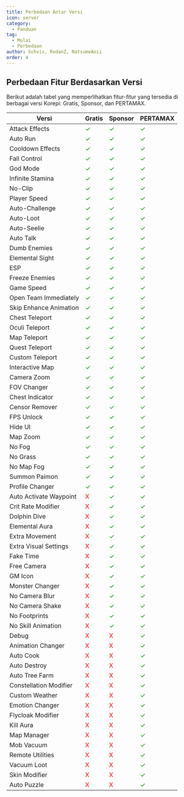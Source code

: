 ```yaml
---
title: Perbedaan Antar Versi
icon: server
category:
  - Panduan
tag:
  - Mulai
  - Perbedaan
author: Schvis, RodanZ, NatsumeAoii
order: 4
---
```


## Perbedaan Fitur Berdasarkan Versi

Berikut adalah tabel yang memperlihatkan fitur-fitur yang tersedia di berbagai versi Korepi: Gratis, Sponsor, dan PERTAMAX.

|Versi | Gratis |Sponsor|PERTAMAX|
|-----|--------|--------|------|
|Attack Effects|<span style='color:green;'>✓</span>|<span style='color:green;'>✓</span>|<span style='color:green;'>✓</span>|
|Auto Run|<span style='color:green;'>✓</span>|<span style='color:green;'>✓</span>|<span style='color:green;'>✓</span>|
|Cooldown Effects|<span style='color:green;'>✓</span>|<span style='color:green;'>✓</span>|<span style='color:green;'>✓</span>|
|Fall Control|<span style='color:green;'>✓</span>|<span style='color:green;'>✓</span>|<span style='color:green;'>✓</span>|
|God Mode|<span style='color:green;'>✓</span>|<span style='color:green;'>✓</span>|<span style='color:green;'>✓</span>|
|Infinite Stamina|<span style='color:green;'>✓</span>|<span style='color:green;'>✓</span>|<span style='color:green;'>✓</span>|
|No-Clip|<span style='color:green;'>✓</span>|<span style='color:green;'>✓</span>|<span style='color:green;'>✓</span>|
|Player Speed|<span style='color:green;'>✓</span>|<span style='color:green;'>✓</span>|<span style='color:green;'>✓</span>|
|Auto-Challenge|<span style='color:green;'>✓</span>|<span style='color:green;'>✓</span>|<span style='color:green;'>✓</span>|
|Auto-Loot|<span style='color:green;'>✓</span>|<span style='color:green;'>✓</span>|<span style='color:green;'>✓</span>|
|Auto-Seelie|<span style='color:green;'>✓</span>|<span style='color:green;'>✓</span>|<span style='color:green;'>✓</span>|
|Auto Talk|<span style='color:green;'>✓</span>|<span style='color:green;'>✓</span>|<span style='color:green;'>✓</span>|
|Dumb Enemies|<span style='color:green;'>✓</span>|<span style='color:green;'>✓</span>|<span style='color:green;'>✓</span>|
|Elemental Sight|<span style='color:green;'>✓</span>|<span style='color:green;'>✓</span>|<span style='color:green;'>✓</span>|
|ESP|<span style='color:green;'>✓</span>|<span style='color:green;'>✓</span>|<span style='color:green;'>✓</span>|
|Freeze Enemies|<span style='color:green;'>✓</span>|<span style='color:green;'>✓</span>|<span style='color:green;'>✓</span>|
|Game Speed|<span style='color:green;'>✓</span>|<span style='color:green;'>✓</span>|<span style='color:green;'>✓</span>|
|Open Team Immediately|<span style='color:green;'>✓</span>|<span style='color:green;'>✓</span>|<span style='color:green;'>✓</span>|
|Skip Enhance Animation|<span style='color:green;'>✓</span>|<span style='color:green;'>✓</span>|<span style='color:green;'>✓</span>|
|Chest Teleport|<span style='color:green;'>✓</span>|<span style='color:green;'>✓</span>|<span style='color:green;'>✓</span>|
|Oculi Teleport|<span style='color:green;'>✓</span>|<span style='color:green;'>✓</span>|<span style='color:green;'>✓</span>|
|Map Teleport|<span style='color:green;'>✓</span>|<span style='color:green;'>✓</span>|<span style='color:green;'>✓</span>|
|Quest Teleport|<span style='color:green;'>✓</span>|<span style='color:green;'>✓</span>|<span style='color:green;'>✓</span>|
|Custom Teleport|<span style='color:green;'>✓</span>|<span style='color:green;'>✓</span>|<span style='color:green;'>✓</span>|
|Interactive Map|<span style='color:green;'>✓</span>|<span style='color:green;'>✓</span>|<span style='color:green;'>✓</span>|
|Camera Zoom|<span style='color:green;'>✓</span>|<span style='color:green;'>✓</span>|<span style='color:green;'>✓</span>|
|FOV Changer|<span style='color:green;'>✓</span>|<span style='color:green;'>✓</span>|<span style='color:green;'>✓</span>|
|Chest Indicator|<span style='color:green;'>✓</span>|<span style='color:green;'>✓</span>|<span style='color:green;'>✓</span>|
|Censor Remover|<span style='color:green;'>✓</span>|<span style='color:green;'>✓</span>|<span style='color:green;'>✓</span>|
|FPS Unlock|<span style='color:green;'>✓</span>|<span style='color:green;'>✓</span>|<span style='color:green;'>✓</span>|
|Hide UI|<span style='color:green;'>✓</span>|<span style='color:green;'>✓</span>|<span style='color:green;'>✓</span>|
|Map Zoom|<span style='color:green;'>✓</span>|<span style='color:green;'>✓</span>|<span style='color:green;'>✓</span>|
|No Fog|<span style='color:green;'>✓</span>|<span style='color:green;'>✓</span>|<span style='color:green;'>✓</span>|
|No Grass|<span style='color:green;'>✓</span>|<span style='color:green;'>✓</span>|<span style='color:green;'>✓</span>|
|No Map Fog|<span style='color:green;'>✓</span>|<span style='color:green;'>✓</span>|<span style='color:green;'>✓</span>|
|Summon Paimon|<span style='color:green;'>✓</span>|<span style='color:green;'>✓</span>|<span style='color:green;'>✓</span>|
|Profile Changer|<span style='color:green;'>✓</span>|<span style='color:green;'>✓</span>|<span style='color:green;'>✓</span>|
|Auto Activate Waypoint|<span style='color:red;'>X</span>|<span style='color:green;'>✓</span>|<span style='color:green;'>✓</span>|
|Crit Rate Modifier|<span style='color:red;'>X</span>|<span style='color:green;'>✓</span>|<span style='color:green;'>✓</span>|
|Dolphin Dive|<span style='color:red;'>X</span>|<span style='color:green;'>✓</span>|<span style='color:green;'>✓</span>|
|Elemental Aura|<span style='color:red;'>X</span>|<span style='color:green;'>✓</span>|<span style='color:green;'>✓</span>|
|Extra Movement|<span style='color:red;'>X</span>|<span style='color:green;'>✓</span>|<span style='color:green;'>✓</span>|
|Extra Visual Settings|<span style='color:red;'>X</span>|<span style='color:green;'>✓</span>|<span style='color:green;'>✓</span>|
|Fake Time|<span style='color:red;'>X</span>|<span style='color:green;'>✓</span>|<span style='color:green;'>✓</span>|
|Free Camera|<span style='color:red;'>X</span>|<span style='color:green;'>✓</span>|<span style='color:green;'>✓</span>|
|GM Icon|<span style='color:red;'>X</span>|<span style='color:green;'>✓</span>|<span style='color:green;'>✓</span>|
|Monster Changer|<span style='color:red;'>X</span>|<span style='color:green;'>✓</span>|<span style='color:green;'>✓</span>|
|No Camera Blur|<span style='color:red;'>X</span>|<span style='color:green;'>✓</span>|<span style='color:green;'>✓</span>|
|No Camera Shake|<span style='color:red;'>X</span>|<span style='color:green;'>✓</span>|<span style='color:green;'>✓</span>|
|No Footprints|<span style='color:red;'>X</span>|<span style='color:green;'>✓</span>|<span style='color:green;'>✓</span>|
|No Skill Animation|<span style='color:red;'>X</span>|<span style='color:green;'>✓</span>|<span style='color:green;'>✓</span>|
|Debug|<span style='color:red;'>X</span>|<span style='color:red;'>X</span>|<span style='color:green;'>✓</span>|
|Animation Changer|<span style='color:red;'>X</span>|<span style='color:red;'>X</span>|<span style='color:green;'>✓</span>|
|Auto Cook|<span style='color:red;'>X</span>|<span style='color:red;'>X</span>|<span style='color:green;'>✓</span>|
|Auto Destroy|<span style='color:red;'>X</span>|<span style='color:red;'>X</span>|<span style='color:green;'>✓</span>|
|Auto Tree Farm|<span style='color:red;'>X</span>|<span style='color:red;'>X</span>|<span style='color:green;'>✓</span>|
|Constellation Modifier|<span style='color:red;'>X</span>|<span style='color:red;'>X</span>|<span style='color:green;'>✓</span>|
|Custom Weather|<span style='color:red;'>X</span>|<span style='color:red;'>X</span>|<span style='color:green;'>✓</span>|
|Emotion Changer|<span style='color:red;'>X</span>|<span style='color:red;'>X</span>|<span style='color:green;'>✓</span>|
|Flycloak Modifier|<span style='color:red;'>X</span>|<span style='color:red;'>X</span>|<span style='color:green;'>✓</span>|
|Kill Aura|<span style='color:red;'>X</span>|<span style='color:red;'>X</span>|<span style='color:green;'>✓</span>|
|Map Manager|<span style='color:red;'>X</span>|<span style='color:red;'>X</span>|<span style='color:green;'>✓</span>|
|Mob Vacuum|<span style='color:red;'>X</span>|<span style='color:red;'>X</span>|<span style='color:green;'>✓</span>|
|Remote Utilities|<span style='color:red;'>X</span>|<span style='color:red;'>X</span>|<span style='color:green;'>✓</span>|
|Vacuum Loot|<span style='color:red;'>X</span>|<span style='color:red;'>X</span>|<span style='color:green;'>✓</span>|
|Skin Modifier|<span style='color:red;'>X</span>|<span style='color:red;'>X</span>|<span style='color:green;'>✓</span>|
|Auto Puzzle|<span style='color:red;'>X</span>|<span style='color:red;'>X</span>|<span style='color:green;'>✓</span>|
